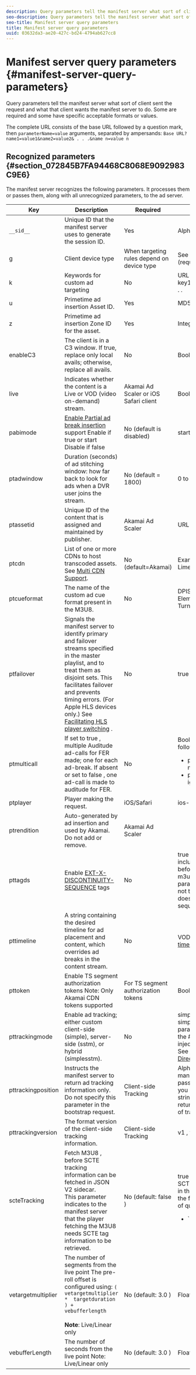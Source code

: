 ```yaml
---
description: Query parameters tell the manifest server what sort of client sent the request and what that client wants the manifest server to do. Some are required and some have specific acceptable formats or values.
seo-description: Query parameters tell the manifest server what sort of client sent the request and what that client wants the manifest server to do. Some are required and some have specific acceptable formats or values.
seo-title: Manifest server query parameters
title: Manifest server query parameters
uuid: 03632da3-ae20-427c-bd24-4794ab627cc8
---
```


# Manifest server query parameters {#manifest-server-query-parameters}

Query parameters tell the manifest server what sort of client sent the request and what that client wants the manifest server to do. Some are required and some have specific acceptable formats or values.

The complete URL consists of the base URL followed by a question mark, then `parameterName=value` arguments, separated by ampersands: `Base URL?name1=value1&name2=value2& . . .&name n=value n` 

## Recognized parameters {#section_072845B7FA94468C8068E9092983C9E6}

The manifest server recognizes the following parameters. It processes them or passes them, along with all unrecognized parameters, to the ad server.

|Key|Description|Required|Valid Values|
|--- |--- |--- |--- |
|`__sid__`|Unique ID that the manifest server uses to generate the session ID.|Yes|Alphanumeric|
|g|Client device type|When targeting rules depend on device type|See list at [Client Types](https://adobeprimetime.zendesk.com) (requires Zendesk access)|
|k|Keywords for custom ad targeting|No|URL-safe string in format  key1=value1;key2=value2;. . .|
|u|Primetime ad insertion Asset ID.|Yes|MD5 Hash value|
|z|Primetime ad insertion Zone ID for the asset.|Yes|Integer|
|enableC3|The client is in a C3 window. If true, replace only local avails; otherwise, replace all avails.|No|Boolean|
|live|Indicates whether the content is a Live or VOD (video on-demand) stream.|Akamai Ad Scaler or iOS Safari client|Boolean|
|pabimode|[Enable Partial ad break insertion](../../msapi-topics/ms-insert-ads/partial-ad-break-insetion.md) support Enable if  true  or  start   Disable if  false|No (default is disabled)|start ,  true , or  false|
|ptadwindow|Duration (seconds) of ad stitching window: how far back to look for ads when a DVR user joins the stream.|No (default = 1800)|0 to 1800|
|ptassetid|Unique ID of the content that is assigned and maintained by publisher.|Akamai Ad Scaler|URL-safe string|
|ptcdn|List of one or more CDNs to host transcoded assets. See  [Multi CDN Support](../../creative-repackaging-service/multi-cdn-supportt.md).|No (default=Akamai)|Example: Akamai, Level3, Limelight, Comcast|
|ptcueformat|The name of the custom ad cue format present in the M3U8.|No|DPISimple, DPIScte35, Elemental,NBC, NFL, or Turner|
|ptfailover|Signals the manifest server to identify primary and failover streams specified in the master playlist, and to treat them as disjoint sets. This facilitates failover and prevents timing errors. (For Apple HLS devices only.) See  [Facilitating HLS player switching](../../msapi-topics/ms-insert-ads/hls-switching-to-failover.md) .|No|true|
|ptmulticall|If set to  true , multiple Auditude ad-calls for FER made; one for each ad-break.  If absent or set to  false , one ad-call is made to auditude for FER.|No|Boolean   Note:  The following requirements: <ul><li>ptcueformat  parameter must be set to  nbc</li><li>pttimeline  parameter is ignored.</li></ul>|
|ptplayer|Player making the request.|iOS/Safari|ios-mobileweb|
|ptrendition|Auto-generated by ad insertion and used by Akamai. Do not add or remove.|Akamai Ad Scaler||
|pttagds|Enable [EXT-X- DISCONTINUITY- SEQUENCE](https://tools.ietf.org/html/draft-pantos-http-live-streaming-19#section-4.3.3.3) tags|No|true  - manifest server includes a sequence tag before the content in each m3u8 file it sends; if parameter is not present or not  true , manifest server does not include a sequence tag.|
|pttimeline|A string containing the desired timeline for ad placement and content, which overrides ad breaks in the content stream.|No|VOD timeline (see [VOD timeline format](../../msapi-topics/ms-changes-vod-timeline/ms-api-timeline-format.md)])|
|pttoken|Enable TS segment authorization tokens  Note:  Only Akamai CDN tokens supported|For TS segment authorization tokens|Boolean|
|pttrackingmode|Enable ad tracking; either custom client-side (simple), server-side (sstm), or hybrid (simplesstm).|No|simple ,  sstm , or  simplesstm  Note:  If this parameter is not included, the #EX-X-MARKER is injected into the manifest. See [EXT-X-MARKER Directive](../../msapi-topics/ms-at-effectiveness/ms-api-playlists.md).|
|pttrackingposition|Instructs the manifest server to return ad tracking information only. Do not specify this parameter in the  bootstrap  request.|Client-side Tracking|Alphanumeric  Note:  The manifest server ignores all passed values. However, if you pass a  null  or empty string, the manifest server returns the M3U8 instead of tracking information.|
|pttrackingversion|The format version of the client-side tracking information.|Client-side Tracking|v1 ,  v2 ,  v3 , or  vmap|
|scteTracking|Fetch  M3U8 , before  SCTE  tracking information can be fetched in JSON V2 sidecar.  <br/>This parameter indicates to the manifest server that the player fetching the  M3U8  needs  SCTE  tag information to be retrieved.|No (default:  false )|true  or  false  Note:  The SCTE-35 data is returned in the JSON sidecar with the following combination of query parameter values: <ul><li>`ptcueformat=turner | elemental | nfl | DPIScte35` </li><li>pttrackingversion=v2 </li><li>scteTracking=true</li></ul>|
|vetargetmultiplier|The number of segments from the live point The pre-roll offset is configured using:   `(  vetargetmultiplier  *  targetduration ) +  vebufferlength`  <br/><br/>**Note**:  Live/Linear only|No (default:  3.0 )|Float|
|vebufferLength|The number of seconds from the live point  Note:  Live/Linear only|No (default:  3.0 )|Float|
